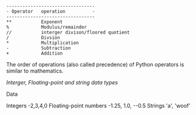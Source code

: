 ```
---------------------------------
- Operator   operation          -
---------------------------------
**           Exponent
%            Modulus/remainder
//           interger divison/floored quotient
/            Divsion
*            Multiplication
-            Subtraction
+            Addition
```


The order of operations (also called precedence) of Python operators is similar to mathematics. 

*Interger, Floating-point and string data types*

Data 

Integers -2,3,4,0 
Floating-point numbers -1.25, 1.0, --0.5 
Strings 'a', 'woof'
